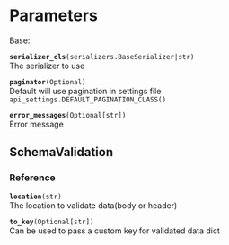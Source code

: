 # Parameters
Base:

**`serializer_cls`**`(serializers.BaseSerializer|str)` <br>
The serializer to use 

**`paginator`**`(Optional)` <br>
Default will use pagination in settings file
```api_settings.DEFAULT_PAGINATION_CLASS()```

**`error_messages`**`(Optional[str])` <br>
Error message

## SchemaValidation

### Reference

**`location`**`(str)` <br>
The location to validate data(body or header)

**`to_key`**`(Optional[str])` <br>
Can be used to pass a custom key for validated data dict
